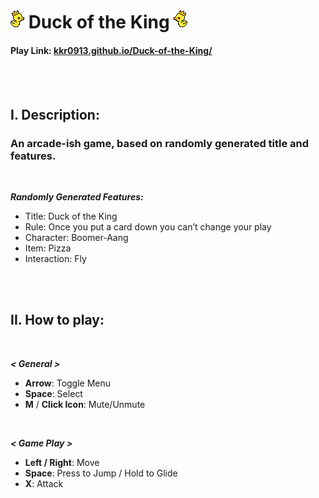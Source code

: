 # **![](https://github.com/kkr0913/Duck-of-the-King/blob/gh-pages/assets/image/duck_fly1.png) Duck of the King ![](https://github.com/kkr0913/Duck-of-the-King/blob/gh-pages/assets/image/duck_fly1_flip.png)**
#### Play Link: [kkr0913.github.io/Duck-of-the-King/](https://kkr0913.github.io/Duck-of-the-King/)
<br />
<br />

## **I. Description:**
### An arcade-ish game, based on randomly generated title and features.
<br />

***Randomly Generated Features:***
- Title: Duck of the King
- Rule: Once you put a card down you can’t change your play
- Character: Boomer-Aang
- Item: Pizza
- Interaction: Fly
<br />
<br />

## **II. How to play:**
<br />

***< General >***
- **Arrow**: Toggle Menu
- **Space**: Select
- **M** / **Click Icon**: Mute/Unmute
<br />

***< Game Play >***
- **Left / Right**: Move
- **Space**: Press to Jump / Hold to Glide
- **X**: Attack
